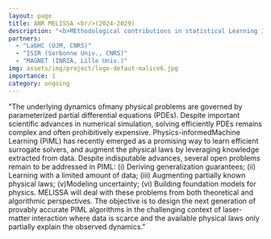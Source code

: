 ```yaml
---
layout: page
title: ANR MELISSA <br/>(2024-2029)
description: "<b>MEthodological contributions in statistical Learning InSpired by SurfAce engineering</b>"
partners:
  - "LabHC (UJM, CNRS)"
  - "ISIR (Sorbonne Univ., CNRS)"
  - "MAGNET (INRIA, Lille Univ.)"
img: assets/img/project/logo-defaut-malice6.jpg
importance: 1
category: ongoing
---
```


"The underlying dynamics ofmany physical problems are governed by parameterized partial differential
equations (PDEs). Despite important scientific advances in numerical simulation, solving efficiently
PDEs remains complex and often prohibitively expensive. Physics-informedMachine Learning (PiML)
has recently emerged as a promising way to learn efficient surrogate solvers, and augment the physical
laws by leveraging knowledge extracted from data. Despite indisputable advances, several open
problems remain to be addressed in PIML: (i) Deriving generalization guarantees; (ii) Learning with a
limited amount of data; (iii) Augmenting partially known physical laws; (v)Modeling uncertainty; (vi)
Building foundation models for physics. MELISSA will deal with these problems from both theoretical
and algorithmic perspectives. The objective is to design the next generation of provably accurate PIML
algorithms in the challenging context of laser-matter interaction where data is scarce and the available
physical laws only partially explain the observed dynamics."
